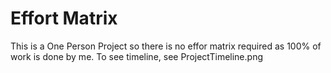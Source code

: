 # Effort Matrix
This is a One Person Project so there is no effor matrix required as 100% of work is done by me.
To see timeline, see ProjectTimeline.png